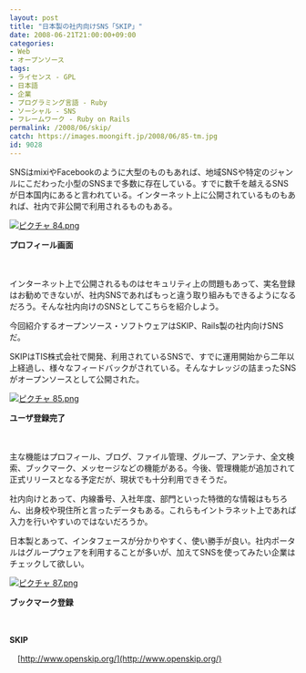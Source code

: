```yaml
---
layout: post
title: "日本製の社内向けSNS「SKIP」"
date: 2008-06-21T21:00:00+09:00
categories:
- Web
- オープンソース
tags: 
- ライセンス - GPL
- 日本語
- 企業
- プログラミング言語 - Ruby
- ソーシャル - SNS
- フレームワーク - Ruby on Rails
permalink: /2008/06/skip/
catch: https://images.moongift.jp/2008/06/85-tm.jpg
id: 9028
---
```

SNSはmixiやFacebookのように大型のものもあれば、地域SNSや特定のジャンルにこだわった小型のSNSまで多数に存在している。すでに数千を越えるSNSが日本国内にあると言われている。インターネット上に公開されているものもあれば、社内で非公開で利用されるものもある。

  

[![ピクチャ 84.png](https://images.moongift.jp/2008/06/84-tm.jpg)](https://images.moongift.jp/2008/06/84.jpg)  
  
**プロフィール画面**

  

　

  

インターネット上で公開されるものはセキュリティ上の問題もあって、実名登録はお勧めできないが、社内SNSであればもっと違う取り組みもできるようになるだろう。そんな社内向けのSNSとしてこちらを紹介しよう。

  

今回紹介するオープンソース・ソフトウェアはSKIP、Rails製の社内向けSNSだ。

  
  
<!--more-->  

SKIPはTIS株式会社で開発、利用されているSNSで、すでに運用開始から二年以上経過し、様々なフィードバックがされている。そんなナレッジの詰まったSNSがオープンソースとして公開された。

  

[![ピクチャ 85.png](https://images.moongift.jp/2008/06/85-tm.jpg)](https://images.moongift.jp/2008/06/85.jpg)

  

**ユーザ登録完了**

  

　

  

主な機能はプロフィール、ブログ、ファイル管理、グループ、アンテナ、全文検索、ブックマーク、メッセージなどの機能がある。今後、管理機能が追加されて正式リリースとなる予定だが、現状でも十分利用できそうだ。

  

社内向けとあって、内線番号、入社年度、部門といった特徴的な情報はもちろん、出身校や現住所と言ったデータもある。これらもイントラネット上であれば入力を行いやすいのではないだろうか。

  

日本製とあって、インタフェースが分かりやすく、使い勝手が良い。社内ポータルはグループウェアを利用することが多いが、加えてSNSを使ってみたい企業はチェックして欲しい。

  

[![ピクチャ 87.png](https://images.moongift.jp/2008/06/87-tm.jpg)](https://images.moongift.jp/2008/06/87.jpg)  
  
**ブックマーク登録**

  

　

  

**SKIP**  
  
　[http://www.openskip.org/](http://www.openskip.org/)

  
